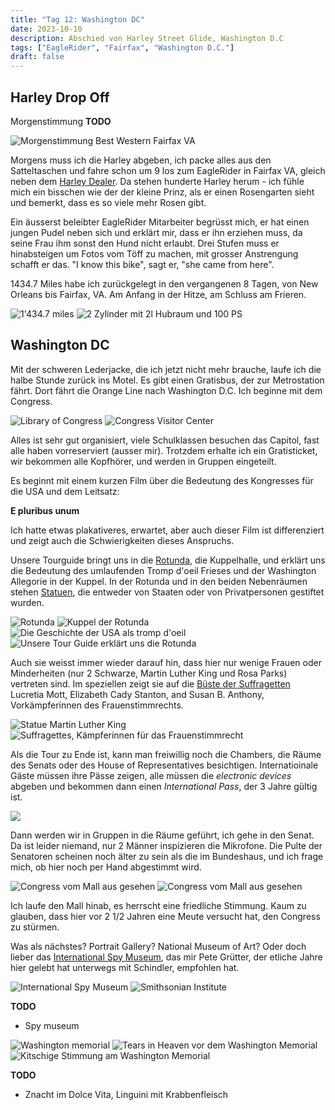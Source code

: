 ```yaml
---
title: "Tag 12: Washington DC"
date: 2023-10-10
description: Abschied von Harley Street Glide, Washington D.C
tags: ["EagleRider", "Fairfax", "Washington D.C."]
draft: false
---
```


## Harley Drop Off
Morgenstimmung **TODO**

![](/images/IMG_0572.jpeg "Morgenstimmung Best Western Fairfax VA")

Morgens muss ich die Harley abgeben, ich packe alles aus den Satteltaschen und fahre schon um 9 los zum EagleRider in Fairfax VA, gleich neben dem [Harley Dealer](https://patriotharley.com). Da stehen hunderte Harley herum - ich fühle mich ein bisschen wie der der kleine Prinz, als er einen Rosengarten sieht und bemerkt, dass es so viele mehr Rosen gibt. 

Ein äusserst beleibter EagleRider Mitarbeiter begrüsst mich, er hat einen jungen Pudel neben sich und erklärt mir, dass er ihn erziehen muss, da seine Frau ihm sonst den Hund nicht erlaubt. Drei Stufen muss er hinabsteigen um Fotos vom Töff zu machen, mit grosser Anstrengung schafft er das. "I know this bike", sagt er, "she came from here". 

1434.7 Miles habe ich zurückgelegt in den vergangenen 8 Tagen, von New Orleans bis Fairfax, VA. Am Anfang in der Hitze, am Schluss am Frieren. 

![](/images/IMG_0530.jpeg "1'434.7 miles")
![](/images/IMG_0531.jpeg "2 Zylinder mit 2l Hubraum und 100 PS")

## Washington DC

Mit der schweren Lederjacke, die ich jetzt nicht mehr brauche, laufe ich die halbe Stunde zurück ins Motel. Es gibt einen Gratisbus, der zur Metrostation fährt. Dort fährt die Orange Line nach Washington D.C. Ich beginne mit dem Congress.

![](/images/IMG_0537.jpeg "Library of Congress")
![](/images/IMG_0540.jpeg "Congress Visitor Center")

Alles ist sehr gut organisiert, viele Schulklassen besuchen das Capitol, fast alle haben vorreserviert (ausser mir). Trotzdem erhalte ich ein Gratisticket, wir bekommen alle Kopfhörer, und werden in Gruppen eingeteilt.

Es beginnt mit einem kurzen Film über die Bedeutung des Kongresses für die USA und dem Leitsatz:

**E pluribus unum**

Ich hatte etwas plakativeres, erwartet, aber auch dieser Film ist differenziert und zeigt auch die Schwierigkeiten dieses Anspruchs. 

Unsere Tourguide bringt uns in die [Rotunda](https://en.wikipedia.org/wiki/United_States_Capitol_rotunda), die Kuppelhalle, und erklärt uns die Bedeutung des umlaufenden Tromp d'oeil Frieses und der Washington Allegorie in der Kuppel. In der Rotunda und in den beiden Nebenräumen stehen [Statuen](https://en.wikipedia.org/wiki/Statues_of_the_National_Statuary_Hall_Collection), die entweder von Staaten oder von Privatpersonen gestiftet wurden. 

![](/images/IMG_0544.jpeg "Rotunda")
![](/images/IMG_0545.jpeg "Kuppel der Rotunda")
![](/images/IMG_0548.jpeg "Die Geschichte der USA als tromp d'oeil")
![](/images/IMG_0546.jpeg "Unsere Tour Guide erklärt uns die Rotunda")

Auch sie weisst immer wieder darauf hin, dass hier nur wenige Frauen oder Minderheiten (nur 2 Schwarze,  Martin Luther King und Rosa Parks) vertreten sind. Im speziellen zeigt sie auf die [Büste der Suffragetten](https://en.wikipedia.org/wiki/United_States_Capitol_rotunda#Women's_suffrage)   Lucretia Mott, Elizabeth Cady Stanton, and Susan B. Anthony, Vorkämpferinnen des Frauenstimmrechts.

![](/images/IMG_0547.jpeg "Statue Martin Luther King")
![](/images/IMG_0549.jpeg "Suffragettes, Kämpferinnen für das Frauenstimmrecht")

Als die Tour zu Ende ist, kann man freiwillig noch die Chambers, die Räume des Senats oder des House of Representatives besichtigen. Internatioinale Gäste müssen ihre Pässe zeigen, alle müssen die *electronic devices* abgeben und bekommen dann einen *International Pass*, der 3 Jahre gültig ist.

![](/images/IMG_0584.jpeg)

Dann werden wir in Gruppen in die Räume geführt, ich gehe in den Senat. Da ist leider niemand, nur 2 Männer inspizieren die Mikrofone. Die Pulte der Senatoren scheinen noch älter zu sein als die im Bundeshaus, und ich frage mich, ob hier noch per Hand abgestimmt wird.

![](/images/IMG_0553.jpeg "Congress vom Mall aus gesehen")
![](/images/IMG_0556.jpeg "Congress vom Mall aus gesehen")

Ich laufe den Mall hinab, es herrscht eine friedliche Stimmung. Kaum zu glauben, dass hier vor 2 1/2 Jahren eine Meute versucht hat, den Congress zu stürmen.

Was als nächstes? Portrait Gallery? National Museum of Art? Oder doch lieber das [International Spy Museum](https://www.spymuseum.org), das mir Pete Grütter, der etliche Jahre hier gelebt hat unterwegs mit Schindler, empfohlen hat.

![](/images/IMG_0560.jpeg "International Spy Museum")
![](/images/IMG_0562.jpeg "Smithsonian Institute")

**TODO**
- Spy museum

![](/images/IMG_0567.jpeg "Washington memorial")
![](/images/IMG_0570.jpeg "Tears in Heaven vor dem Washington Memorial")
![](/images/IMG_0571.jpeg "Kitschige Stimmung am Washington Memorial")

**TODO**
- Znacht im Dolce Vita, Linguini mit Krabbenfleisch

